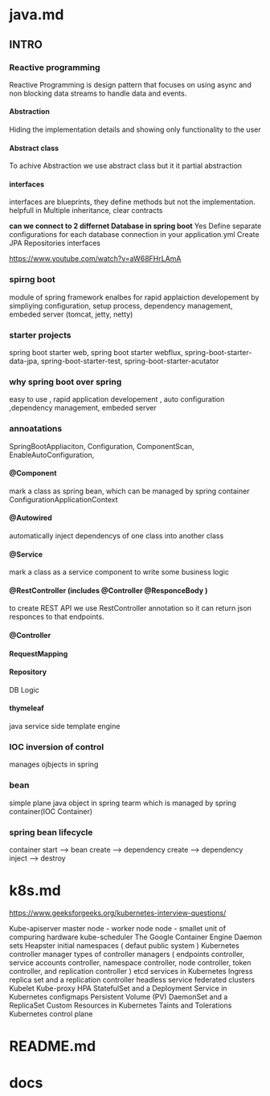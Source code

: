 # java.md
## INTRO 

### Reactive programming
Reactive Programming is design pattern that focuses on using async and non blocking data streams to handle data and events. 


#### Abstraction 
Hiding the implementation details and showing only functionality to the user 

#### Abstract class
To achive Abstraction we use abstract class but it it partial abstraction 

#### interfaces
 interfaces are blueprints, they define methods but not the implementation. helpfull in Multiple inheritance, clear contracts 

**can we connect to 2 differnet Database in spring boot**
Yes 
Define separate configurations for each database connection in your application.yml
Create JPA Repositories interfaces



https://www.youtube.com/watch?v=aW68FHrLAmA

### spirng boot 

module of spring framework enalbes for rapid applaiction developement 
by simpliying configuration, setup process, dependency management, embeded server (tomcat, jetty, netty)


### starter projects 
spring boot starter web, spring boot starter webflux, spring-boot-starter-data-jpa, spring-boot-starter-test, spring-boot-starter-acutator 

### why spring boot over spring 
easy to use , rapid application developement , auto configuration ,dependency management, embeded server


### annoatations 
SpringBootAppliaciton, Configuration, ComponentScan, EnableAutoConfiguration, 

#### @Component
mark a class as spring bean, which can be managed by spring container ConfigurationApplicationContext  

#### @Autowired
automatically inject dependencys of one class into another class 

#### @Service
mark a class as a service component to write some business logic 

#### @RestController (includes @Controller @ResponceBody )
to create REST API we use RestController annotation so it can return json responces to that endpoints.

#### @Controller 

#### RequestMapping
#### Repository 
DB Logic 

#### thymeleaf 
java service side template engine 


### IOC  inversion of control
manages ojbjects in spring 

### bean
simple plane java object in spring tearm which is managed by spring container(IOC Container) 

### spring bean lifecycle 

container start --> bean create --> dependency create --> dependency inject --> destroy

### 


# k8s.md
https://www.geeksforgeeks.org/kubernetes-interview-questions/

Kube-apiserver
master node - worker node 
node - smallet unit of compuring hardware
kube-scheduler
The Google Container Engine
Daemon sets
Heapster
initial namespaces ( defaut public system )
Kubernetes controller manager
types of controller managers ( endpoints controller, service accounts controller, 
  namespace controller, node controller, token controller, and replication controller )
etcd 
services in Kubernetes
Ingress
replica set and a replication controller
headless service
federated clusters
Kubelet
Kube-proxy
HPA
StatefulSet and a Deployment
Service in Kubernetes
configmaps
Persistent Volume (PV)
DaemonSet and a ReplicaSet
 Custom Resources in Kubernetes
  Taints and Tolerations
  Kubernetes control plane
  





# README.md
# docs

